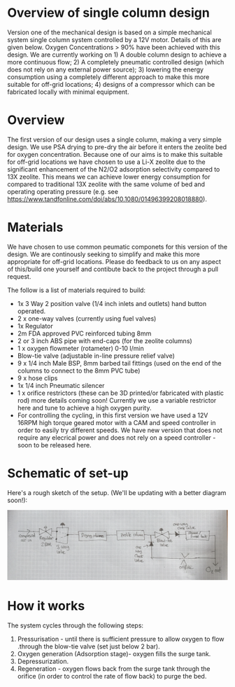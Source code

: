 # Overview of single column design

Version one of the mechanical design is based on a simple mechanical system single column system controlled by a 12V motor. Details of this are given below. Oxygen Concentrations > 90% have been achieved with this design. We are currently working on 1) A double column design to achieve a more continuous flow; 2) A completely pneumatic controlled design (which does not rely on any external power source); 3) lowering the energy consumption using a completely different approach to make this more suitable for off-grid locations; 4) designs of a compressor which can be fabricated locally with minimal equipment.

# Overview

The first version of our design uses a single column, making a very simple design. We use PSA drying to pre-dry the air before it enters the zeolite bed for oxygen concentration. Because one of our aims is to make this suitable for off-grid locations we have chosen to use a Li-X zeolite due to the significant enhancement of the N2/O2 adsorption selectivity compared to 13X zeolite. This means we can achieve lower energy consumption for compared to traditional 13X zeolite with the same volume of bed and operating operating pressure (e.g. see https://www.tandfonline.com/doi/abs/10.1080/01496399208018880).

# Materials

We have chosen to use common peumatic componets for this version of the design. We are continously seeking to simplify and make this more appropriate for off-grid locations. Please do feedback to us on any aspect of this/build one yourself and contibute back to the project through a pull request.

The follow is a list of materials required to build:

- 1x 3 Way 2 position valve (1/4 inch inlets and outlets) hand button operated.
- 2 x one-way valves (currently using fuel valves)
- 1x Regulator
- 2m FDA approved PVC reinforced tubing 8mm
- 2 or 3 inch ABS pipe with end-caps (for the zeolite columns)
- 1 x oxygen flowmeter (rotameter) 0-10 l/min
- Blow-tie valve (adjustable in-line pressure relief valve)
- 9 x 1/4 inch Male BSP, 8mm barbed tail fittings (used on the end of the columns to connect to the 8mm PVC tube)
- 9 x hose clips
- 1x 1/4 inch Pneumatic silencer
- 1 x orifice restrictors (these can be 3D printed/or fabricated with plastic rod) more details coming soon! Currently we use a variable restrictor here and tune to achieve a high oxygen purity.
- For controlling the cycling, in this first version we have used a 12V 16RPM high torque geared motor with a CAM and speed controller in order to easily try different speeds. We have new version that does not require any elecrical power and does not rely on a speed controller - soon to be released here.

# Schematic of set-up

Here's a rough sketch of the setup. (We'll be updating with a better diagram soon!):

<!-- <p align="center">
    <img src="/docs/_media/schematic_openO2.jpg" />

</p> -->

![Schematic](_media/schematic_openO2.jpg)

# How it works

The system cycles through the following steps:

1. Pressurisation - until there is sufficient pressure to allow oxygen to flow .through the blow-tie valve (set just below 2 bar).
2. Oxygen generation (Adsorption stage)- oxygen fills the surge tank.
3. Depressurization.
4. Regeneration - oxygen flows back from the surge tank through the orifice (in order to control the rate of flow back) to purge the bed.

